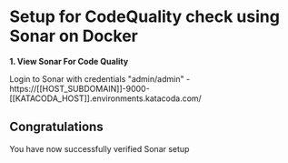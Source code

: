 # Setup for CodeQuality check using Sonar on Docker

**1. View Sonar For Code Quality**

Login to Sonar with credentials "admin/admin" - https://[[HOST_SUBDOMAIN]]-9000-[[KATACODA_HOST]].environments.katacoda.com/

## Congratulations

You have now successfully verified Sonar setup
